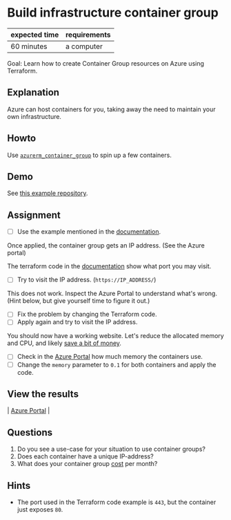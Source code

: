 # Build infrastructure container group

|expected time|requirements|
|-------------|------------|
| 60 minutes  | a computer |

Goal: Learn how to create Container Group resources on Azure using Terraform.

## Explanation

Azure can host containers for you, taking away the need to maintain your own infrastructure.

## Howto

Use [`azurerm_container_group`](https://registry.terraform.io/providers/hashicorp/azurerm/latest/docs/resources/container_group) to spin up a few containers.

## Demo

See [this example repository](https://github.com/robertdebock/terraform-azurerm-container-group).

## Assignment

- [ ] Use the example mentioned in the [documentation](https://registry.terraform.io/providers/hashicorp/azurerm/latest/docs/resources/container_group).

Once applied, the container group gets an IP address. (See the Azure portal)

The terraform code in the [documentation](https://registry.terraform.io/providers/hashicorp/azurerm/latest/docs/resources/container_group) show what port you may visit.

- [ ] Try to visit the IP address. (`https://IP_ADDRESS/`)

This does not work. Inspect the Azure Portal to understand what's wrong. (Hint below, but give yourself time to figure it out.)

- [ ] Fix the problem by changing the Terraform code.
- [ ] Apply again and try to visit the IP address.

You should now have a working website. Let's reduce the allocated memory and CPU, and likely [save a bit of money](https://azure.microsoft.com/en-us/pricing/details/container-instances/).

- [ ] Check in the [Azure Portal](https://portal.azure.com/#blade/HubsExtension/BrowseResourceGroups) how much memory the containers use.
- [ ] Change the `memory` parameter to `0.1` for both containers and apply the code.

## View the results

| [Azure Portal](https://portal.azure.com/#blade/HubsExtension/BrowseResourceGroups) |

## Questions

1. Do you see a use-case for your situation to use container groups?
2. Does each container have a unique IP-address?
3. What does your container group [cost](https://azure.microsoft.com/en-us/pricing/details/container-instances/) per month?

## Hints

- The port used in the Terraform code example is `443`, but the container just exposes `80`.
